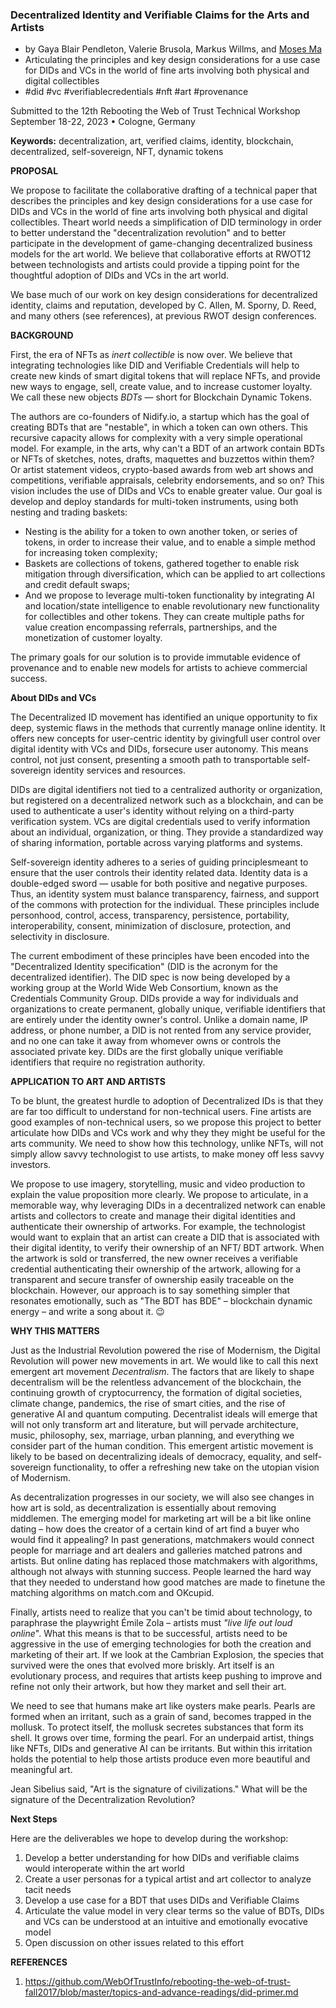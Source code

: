 ### Decentralized Identity and Verifiable Claims for the Arts and Artists
* by Gaya Blair Pendleton, Valerie Brusola, Markus Willms, and [Moses Ma](mailto:moses.ma@futurelabconsulting.com)  
* Articulating the principles and key design considerations for a use case for DIDs and VCs in the world of fine arts involving both physical and digital collectibles
* #did #vc #verifiablecredentials #nft #art #provenance

Submitted to the 12th Rebooting the Web of Trust Technical Workshop
September 18-22, 2023 • Cologne, Germany

**Keywords:** decentralization, art, verified claims, identity, blockchain, decentralized, self-sovereign, NFT, dynamic tokens

**PROPOSAL**

We propose to facilitate the collaborative drafting of a technical paper that describes the principles and key design considerations for a use case for DIDs and VCs in the world of fine arts involving both physical and digital collectibles. Theart world needs a simplification of DID terminology in order to better understand the "decentralization revolution" and to better participate in the development of game-changing decentralized business models for the art world. We believe that collaborative efforts at RWOT12 between technologists and artists could provide a tipping point for the thoughtful adoption of DIDs and VCs in the art world.

We base much of our work on key design considerations for decentralized identity, claims and reputation, developed by C. Allen, M. Sporny, D. Reed, and many others (see references), at previous RWOT design conferences.

**BACKGROUND**

First, the era of NFTs as _inert collectible_ is now over. We believe that integrating technologies like DID and Verifiable Credentials will help to create new kinds of smart digital tokens that will replace NFTs, and provide new ways to engage, sell, create value, and to increase customer loyalty. We call these new objects _BDTs_ — short for Blockchain Dynamic Tokens.

The authors are co-founders of Nidify.io, a startup which has the goal of creating BDTs that are "nestable", in which a token can own others. This recursive capacity allows for complexity with a very simple operational model. For example, in the arts, why can't a BDT of an artwork contain BDTs or NFTs of sketches, notes, drafts, maquettes and buzzettos within them? Or artist statement videos, crypto-based awards from web art shows and competitions, verifiable appraisals, celebrity endorsements, and so on? This vision includes the use of DIDs and VCs to enable greater value. Our goal is develop and deploy standards for multi-token instruments, using both nesting and trading baskets:

- Nesting is the ability for a token to own another token, or series of tokens, in order to increase their value, and to enable a simple method for increasing token complexity;
- Baskets are collections of tokens, gathered together to enable risk mitigation through diversification, which can be applied to art collections and credit default swaps;
- And we propose to leverage multi-token functionality by integrating AI and location/state intelligence to enable revolutionary new functionality for collectibles and other tokens. They can create multiple paths for value creation encompassing referrals, partnerships, and the monetization of customer loyalty.

The primary goals for our solution is to provide immutable evidence of provenance and to enable new models for artists to achieve commercial success.

**About DIDs and VCs**

The Decentralized ID movement has identified an unique opportunity to fix deep, systemic flaws in the methods that currently manage online identity. It offers new concepts for user-centric identity by givingfull user control over digital identity with VCs and DIDs, forsecure user autonomy. This means control, not just consent, presenting a smooth path to transportable self-sovereign identity services and resources.

DIDs are digital identifiers not tied to a centralized authority or organization, but registered on a decentralized network such as a blockchain, and can be used to authenticate a user's identity without relying on a third-party verification system. VCs are digital credentials used to verify information about an individual, organization, or thing. They provide a standardized way of sharing information, portable across varying platforms and systems.

Self-sovereign identity adheres to a series of guiding principlesmeant to ensure that the user controls their identity related data. Identity data is a double-edged sword — usable for both positive and negative purposes. Thus, an identity system must balance transparency, fairness, and support of the commons with protection for the individual. These principles include personhood, control, access, transparency, persistence, portability, interoperability, consent, minimization of disclosure, protection, and selectivity in disclosure.

The current embodiment of these principles have been encoded into the "Decentralized Identity specification" (DID is the acronym for the decentralized identifier). The DID spec is now being developed by a working group at the World Wide Web Consortium, known as the Credentials Community Group. DIDs provide a way for individuals and organizations to create permanent, globally unique, verifiable identifiers that are entirely under the identity owner's control. Unlike a domain name, IP address, or phone number, a DID is not rented from any service provider, and no one can take it away from whomever owns or controls the associated private key. DIDs are the first globally unique verifiable identifiers that require no registration authority.

**APPLICATION TO ART AND ARTISTS**

To be blunt, the greatest hurdle to adoption of Decentralized IDs is that they are far too difficult to understand for non-technical users. Fine artists are good examples of non-technical users, so we propose this project to better articulate how DIDs and VCs work and why they they might be useful for the arts community. We need to show how this technology, unlike NFTs, will not simply allow savvy technologist to use artists, to make money off less savvy investors.

We propose to use imagery, storytelling, music and video production to explain the value proposition more clearly. We propose to articulate, in a memorable way, why leveraging DIDs in a decentralized network can enable artists and collectors to create and manage their digital identities and authenticate their ownership of artworks. For example, the technologist would want to explain that an artist can create a DID that is associated with their digital identity, to verify their ownership of an NFT/ BDT artwork. When the artwork is sold or transferred, the new owner receives a verifiable credential authenticating their ownership of the artwork, allowing for a transparent and secure transfer of ownership easily traceable on the blockchain. However, our approach is to say something simpler that resonates emotionally, such as "The BDT has BDE" – blockchain dynamic energy – and write a song about it. 😉

**WHY THIS MATTERS**

Just as the Industrial Revolution powered the rise of Modernism, the Digital Revolution will power new movements in art. We would like to call this next emergent art movement _Decentralism_. The factors that are likely to shape decentralism will be the relentless advancement of the blockchain, the continuing growth of cryptocurrency, the formation of digital societies, climate change, pandemics, the rise of smart cities, and the rise of generative AI and quantum computing. Decentralist ideals will emerge that will not only transform art and literature, but will pervade architecture, music, philosophy, sex, marriage, urban planning, and everything we consider part of the human condition. This emergent artistic movement is likely to be based on decentralizing ideals of democracy, equality, and self-sovereign functionality, to offer a refreshing new take on the utopian vision of Modernism.

As decentralization progresses in our society, we will also see changes in how art is sold, as decentralization is essentially about removing middlemen. The emerging model for marketing art will be a bit like online dating – how does the creator of a certain kind of art find a buyer who would find it appealing? In past generations, matchmakers would connect people for marriage and art dealers and galleries matched patrons and artists. But online dating has replaced those matchmakers with algorithms, although not always with stunning success. People learned the hard way that they needed to understand how good matches are made to finetune the matching algorithms on match.com and OKcupid.

Finally, artists need to realize that you can't be timid about technology, to paraphrase the playwright Émile Zola – artists must _"live life out loud online_". What this means is that to be successful, artists need to be aggressive in the use of emerging technologies for both the creation and marketing of their art. If we look at the Cambrian Explosion, the species that survived were the ones that evolved more briskly. Art itself is an evolutionary process, and requires that artists keep pushing to improve and refine not only their artwork, but how they market and sell their art.

We need to see that humans make art like oysters make pearls. Pearls are formed when an irritant, such as a grain of sand, becomes trapped in the mollusk. To protect itself, the mollusk secretes substances that form its shell. It grows over time, forming the pearl. For an underpaid artist, things like NFTs, DIDs and generative AI can be irritants. But within this irritation holds the potential to help those artists produce even more beautiful and meaningful art.

Jean Sibelius said, "Art is the signature of civilizations." What will be the signature of the Decentralization Revolution?

**Next Steps**

Here are the deliverables we hope to develop during the workshop:

1. Develop a better understanding for how DIDs and verifiable claims would interoperate within the art world
2. Create a user personas for a typical artist and art collector to analyze tacit needs
3. Develop a use case for a BDT that uses DIDs and Verifiable Claims
4. Articulate the value model in very clear terms so the value of BDTs, DIDs and VCs can be understood at an intuitive and emotionally evocative model
5. Open discussion on other issues related to this effort

**REFERENCES**

1. https://github.com/WebOfTrustInfo/rebooting-the-web-of-trust-fall2017/blob/master/topics-and-advance-readings/did-primer.md
